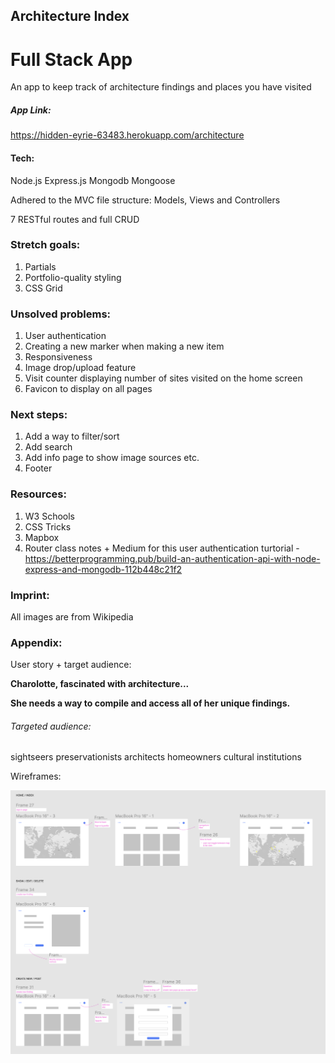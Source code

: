 ## Architecture Index

# Full Stack App

An app to keep track of architecture findings and places you have visited 


##### App Link: 

https://hidden-eyrie-63483.herokuapp.com/architecture

#### Tech: 

Node.js
Express.js
Mongodb
Mongoose 

Adhered to the MVC file structure: Models, Views and Controllers 

7 RESTful routes and full CRUD

### Stretch goals: 
1. Partials
2. Portfolio-quality styling
3. CSS Grid

### Unsolved problems:

1. User authentication
2. Creating a new marker when making a new item
3. Responsiveness
4. Image drop/upload feature
5. Visit counter displaying number of sites visited on the home screen
6. Favicon to display on all pages

### Next steps: 

1. Add a way to filter/sort
2. Add search
3. Add info page to show image sources etc.
4. Footer

### Resources: 
1. W3 Schools
2. CSS Tricks
3. Mapbox
4. Router class notes + Medium for this user authentication turtorial - https://betterprogramming.pub/build-an-authentication-api-with-node-express-and-mongodb-112b448c21f2 

### Imprint: 

All images are from Wikipedia

### Appendix: 

User story + target audience:

**Charolotte, fascinated with architecture...**

**She needs a way to compile and access all of her unique findings.**

###### Targeted audience:
sightseers
preservationists
architects
homeowners
cultural institutions

Wireframes: 

![This is an image](public/images/crud-wireframes.png)


